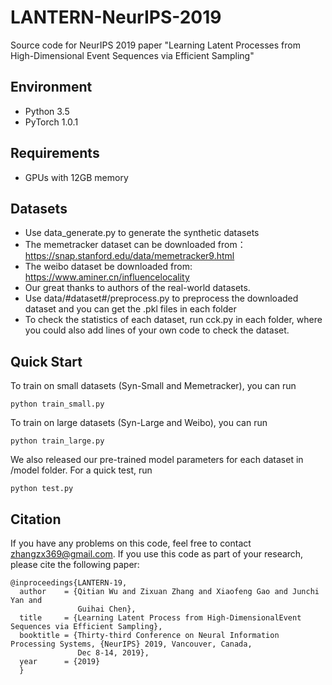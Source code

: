 # LANTERN-NeurIPS-2019
Source code for NeurIPS 2019 paper "Learning Latent Processes from High-Dimensional Event Sequences via Efficient Sampling"
## Environment
+ Python 3.5
+ PyTorch 1.0.1
## Requirements
+ GPUs with 12GB memory
## Datasets
+ Use data_generate.py to generate the synthetic datasets
+ The memetracker dataset can be downloaded from：https://snap.stanford.edu/data/memetracker9.html
+ The weibo dataset be downloaded from: https://www.aminer.cn/influencelocality
+ Our great thanks to authors of the real-world datasets.
+ Use data/#dataset#/preprocess.py to preprocess the downloaded dataset and you can get the .pkl files in each folder
+ To check the statistics of each dataset, run cck.py in each folder, where you could also add lines of your own code to check the dataset.
## Quick Start
To train on small datasets (Syn-Small and Memetracker), you can run
```
python train_small.py
```
To train on large datasets (Syn-Large and Weibo), you can run
```
python train_large.py
```
We also released our pre-trained model parameters for each dataset in /model folder. For a quick test, run
```
python test.py
```
## Citation
If you have any problems on this code, feel free to contact zhangzx369@gmail.com.
If you use this code as part of your research, please cite the following paper:
```
@inproceedings{LANTERN-19,
  author    = {Qitian Wu and Zixuan Zhang and Xiaofeng Gao and Junchi Yan and
               Guihai Chen},
  title     = {Learning Latent Process from High-DimensionalEvent Sequences via Efficient Sampling},
  booktitle = {Thirty-third Conference on Neural Information Processing Systems, {NeurIPS} 2019, Vancouver, Canada,
               Dec 8-14, 2019},
  year      = {2019}
  }
```
